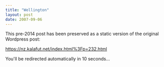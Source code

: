 ```yaml
---
title: "Wellington"
layout: post
date: 2007-09-06
---
```


This pre-2014 post has been preserved as a static version of the original Wordpress post:

https://nz.kalafut.net/index.html%3Fp=232.html

You'll be redirected automatically in 10 seconds...

<head>
  <meta http-equiv="refresh" content="10;url=https://nz.kalafut.net/index.html%3Fp=232.html">
</head>


